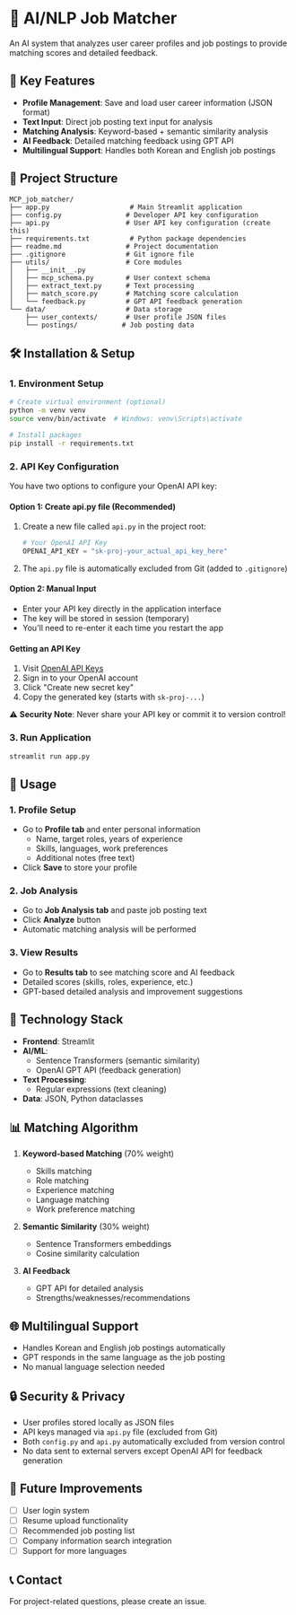 # 🤖 AI/NLP Job Matcher

An AI system that analyzes user career profiles and job postings to provide matching scores and detailed feedback.

## 🚀 Key Features

- **Profile Management**: Save and load user career information (JSON format)
- **Text Input**: Direct job posting text input for analysis
- **Matching Analysis**: Keyword-based + semantic similarity analysis
- **AI Feedback**: Detailed matching feedback using GPT API
- **Multilingual Support**: Handles both Korean and English job postings

## 📁 Project Structure

```
MCP_job_matcher/
├── app.py                    # Main Streamlit application
├── config.py                # Developer API key configuration
├── api.py                   # User API key configuration (create this)
├── requirements.txt          # Python package dependencies
├── readme.md                # Project documentation
├── .gitignore               # Git ignore file
├── utils/                   # Core modules
│   ├── __init__.py
│   ├── mcp_schema.py        # User context schema
│   ├── extract_text.py      # Text processing
│   ├── match_score.py       # Matching score calculation
│   └── feedback.py          # GPT API feedback generation
└── data/                    # Data storage
    ├── user_contexts/       # User profile JSON files
    └── postings/           # Job posting data
```

## 🛠️ Installation & Setup

### 1. Environment Setup

```bash
# Create virtual environment (optional)
python -m venv venv
source venv/bin/activate  # Windows: venv\Scripts\activate

# Install packages
pip install -r requirements.txt
```

### 2. API Key Configuration

You have two options to configure your OpenAI API key:

#### Option 1: Create api.py file (Recommended)

1. Create a new file called `api.py` in the project root:
   ```python
   # Your OpenAI API Key
   OPENAI_API_KEY = "sk-proj-your_actual_api_key_here"
   ```

2. The `api.py` file is automatically excluded from Git (added to `.gitignore`)

#### Option 2: Manual Input

- Enter your API key directly in the application interface
- The key will be stored in session (temporary)
- You'll need to re-enter it each time you restart the app

#### Getting an API Key

1. Visit [OpenAI API Keys](https://platform.openai.com/api-keys)
2. Sign in to your OpenAI account
3. Click "Create new secret key"
4. Copy the generated key (starts with `sk-proj-...`)

⚠️ **Security Note**: Never share your API key or commit it to version control!

### 3. Run Application

```bash
streamlit run app.py
```

## 📖 Usage

### 1. Profile Setup
- Go to **Profile tab** and enter personal information
  - Name, target roles, years of experience
  - Skills, languages, work preferences
  - Additional notes (free text)
- Click **Save** to store your profile

### 2. Job Analysis
- Go to **Job Analysis tab** and paste job posting text
- Click **Analyze** button
- Automatic matching analysis will be performed

### 3. View Results
- Go to **Results tab** to see matching score and AI feedback
- Detailed scores (skills, roles, experience, etc.)
- GPT-based detailed analysis and improvement suggestions

## 🔧 Technology Stack

- **Frontend**: Streamlit
- **AI/ML**: 
  - Sentence Transformers (semantic similarity)
  - OpenAI GPT API (feedback generation)
- **Text Processing**: 
  - Regular expressions (text cleaning)
- **Data**: JSON, Python dataclasses

## 📊 Matching Algorithm

1. **Keyword-based Matching** (70% weight)
   - Skills matching
   - Role matching
   - Experience matching
   - Language matching
   - Work preference matching

2. **Semantic Similarity** (30% weight)
   - Sentence Transformers embeddings
   - Cosine similarity calculation

3. **AI Feedback**
   - GPT API for detailed analysis
   - Strengths/weaknesses/recommendations

## 🌐 Multilingual Support

- Handles Korean and English job postings automatically
- GPT responds in the same language as the job posting
- No manual language selection needed

## 🔒 Security & Privacy

- User profiles stored locally as JSON files
- API keys managed via `api.py` file (excluded from Git)
- Both `config.py` and `api.py` automatically excluded from version control
- No data sent to external servers except OpenAI API for feedback generation

## 🚧 Future Improvements

- [ ] User login system
- [ ] Resume upload functionality
- [ ] Recommended job posting list
- [ ] Company information search integration
- [ ] Support for more languages

## 📞 Contact

For project-related questions, please create an issue.
